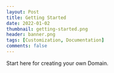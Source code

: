 ```yaml
---
layout: Post
title: Getting Started
date: 2022-01-02
thumbnail: getting-started.png
header: banner.png
tags: [Customization, Documentation]
comments: false
---
```

Start here for creating your own Domain.
